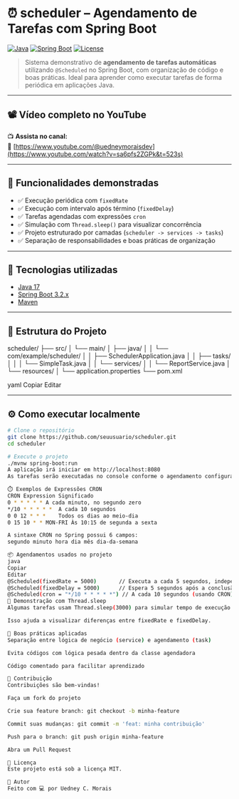 # ⏰ scheduler – Agendamento de Tarefas com Spring Boot

[![Java](https://img.shields.io/badge/java-17-blue)](https://openjdk.org/projects/jdk/17/)
[![Spring Boot](https://img.shields.io/badge/spring--boot-3.2.0-brightgreen)](https://spring.io/projects/spring-boot)
[![License](https://img.shields.io/badge/license-MIT-lightgrey)](LICENSE)

> Sistema demonstrativo de **agendamento de tarefas automáticas** utilizando `@Scheduled` no Spring Boot, com organização de código e boas práticas. Ideal para aprender como executar tarefas de forma periódica em aplicações Java.

---

## 📽️ Vídeo completo no YouTube

📺 **Assista no canal:**  
🔗 [https://www.youtube.com/@uedneymoraisdev](https://www.youtube.com/watch?v=sa6pfs2ZGPk&t=523s)

---

## 🚀 Funcionalidades demonstradas

- ✅ Execução periódica com `fixedRate`
- ✅ Execução com intervalo após término (`fixedDelay`)
- ✅ Tarefas agendadas com expressões `cron`
- ✅ Simulação com `Thread.sleep()` para visualizar concorrência
- ✅ Projeto estruturado por camadas (`scheduler -> services -> tasks`)
- ✅ Separação de responsabilidades e boas práticas de organização

---

## 🧠 Tecnologias utilizadas

- [Java 17](https://openjdk.org/projects/jdk/17/)
- [Spring Boot 3.2.x](https://spring.io/projects/spring-boot)
- [Maven](https://maven.apache.org/)

---

## 📁 Estrutura do Projeto

scheduler/
├── src/
│ └── main/
│ ├── java/
│ │ └── com/example/scheduler/
│ │ ├── SchedulerApplication.java
│ │ ├── tasks/
│ │ │ └── SimpleTask.java
│ │ └── services/
│ │ └── ReportService.java
│ └── resources/
│ └── application.properties
└── pom.xml

yaml
Copiar
Editar

---

## ⚙️ Como executar localmente

```bash
# Clone o repositório
git clone https://github.com/seuusuario/scheduler.git
cd scheduler

# Execute o projeto
./mvnw spring-boot:run
A aplicação irá iniciar em http://localhost:8080
As tarefas serão executadas no console conforme o agendamento configurado.

⏱️ Exemplos de Expressões CRON
CRON Expression	Significado
0 * * * * *	A cada minuto, no segundo zero
*/10 * * * * *	A cada 10 segundos
0 0 12 * * *	Todos os dias ao meio-dia
0 15 10 * * MON-FRI	Às 10:15 de segunda a sexta

A sintaxe CRON no Spring possui 6 campos:
segundo minuto hora dia mês dia-da-semana

📦 Agendamentos usados no projeto
java
Copiar
Editar
@Scheduled(fixedRate = 5000)       // Executa a cada 5 segundos, independente da duração
@Scheduled(fixedDelay = 5000)      // Espera 5 segundos após a conclusão anterior
@Scheduled(cron = "*/10 * * * * *") // A cada 10 segundos (usando CRON)
🧪 Demonstração com Thread.sleep
Algumas tarefas usam Thread.sleep(3000) para simular tempo de execução.

Isso ajuda a visualizar diferenças entre fixedRate e fixedDelay.

🧹 Boas práticas aplicadas
Separação entre lógica de negócio (service) e agendamento (task)

Evita códigos com lógica pesada dentro da classe agendadora

Código comentado para facilitar aprendizado

🤝 Contribuição
Contribuições são bem-vindas!

Faça um fork do projeto

Crie sua feature branch: git checkout -b minha-feature

Commit suas mudanças: git commit -m 'feat: minha contribuição'

Push para o branch: git push origin minha-feature

Abra um Pull Request

📄 Licença
Este projeto está sob a licença MIT.

💬 Autor
Feito com 💻 por Uedney C. Morais
